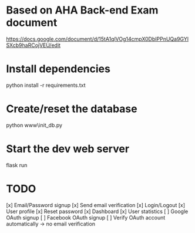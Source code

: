 # Based on AHA Back-end Exam document
https://docs.google.com/document/d/15tA1qlVOg14cmpX0DbIPPnUQa9GYlSXcb9haRCojVEU/edit

# Install dependencies
python install -r requirements.txt

# Create/reset the database
python www\init_db.py

# Start the dev web server
flask run

# TODO
[x] Email/Password signup
[x] Send email verification
[x] Login/Logout
[x] User profile
[x] Reset password
[x] Dashboard
[x] User statistics
[ ] Google OAuth signup
[ ] Facebook OAuth signup
[ ] Verify OAuth account automatically -> no email verification
